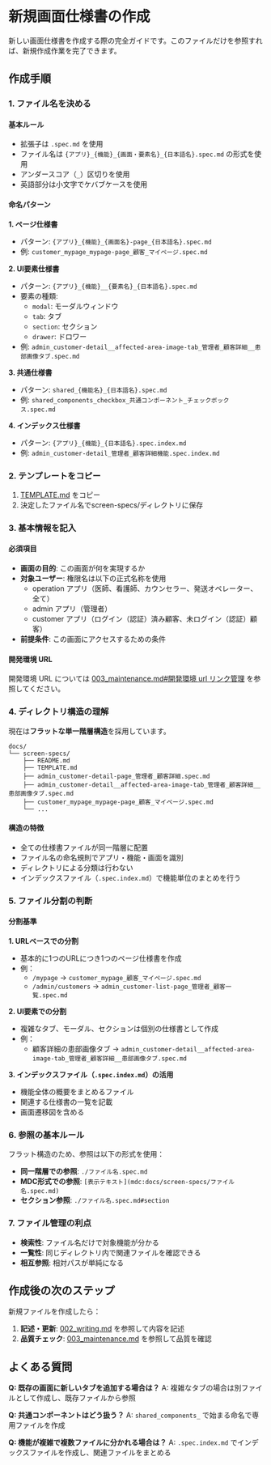 # 新規画面仕様書の作成

新しい画面仕様書を作成する際の完全ガイドです。このファイルだけを参照すれば、新規作成作業を完了できます。

## 作成手順

### 1. ファイル名を決める

#### 基本ルール

- 拡張子は `.spec.md` を使用
- ファイル名は `{アプリ}_{機能}_{画面・要素名}_{日本語名}.spec.md` の形式を使用
- アンダースコア（`_`）区切りを使用
- 英語部分は小文字でケバブケースを使用

#### 命名パターン

**1. ページ仕様書**

- パターン: `{アプリ}_{機能}_{画面名}-page_{日本語名}.spec.md`
- 例: `customer_mypage_mypage-page_顧客_マイページ.spec.md`

**2. UI要素仕様書**

- パターン: `{アプリ}_{機能}__{要素名}_{日本語名}.spec.md`
- 要素の種類:
  - `modal`: モーダルウィンドウ
  - `tab`: タブ
  - `section`: セクション
  - `drawer`: ドロワー
- 例: `admin_customer-detail__affected-area-image-tab_管理者_顧客詳細__患部画像タブ.spec.md`

**3. 共通仕様書**

- パターン: `shared_{機能名}_{日本語名}.spec.md`
- 例: `shared_components_checkbox_共通コンポーネント_チェックボックス.spec.md`

**4. インデックス仕様書**

- パターン: `{アプリ}_{機能}_{日本語名}.spec.index.md`
- 例: `admin_customer-detail_管理者_顧客詳細機能.spec.index.md`

### 2. テンプレートをコピー

1. [TEMPLATE.md](mdc:docs/screen-specs/TEMPLATE.md) をコピー
2. 決定したファイル名でscreen-specs/ディレクトリに保存

### 3. 基本情報を記入

#### 必須項目

- **画面の目的**: この画面が何を実現するか
- **対象ユーザー**: 権限名は以下の正式名称を使用
  - operation アプリ（医師、看護師、カウンセラー、発送オペレーター、全て）
  - admin アプリ（管理者）
  - customer アプリ（ログイン（認証）済み顧客、未ログイン（認証）顧客）
- **前提条件**: この画面にアクセスするための条件

#### 開発環境 URL

開発環境 URL については [003_maintenance.md#開発環境 url リンク管理](./003_maintenance.md#開発環境urlリンク管理) を参照してください。

### 4. ディレクトリ構造の理解

現在は**フラットな単一階層構造**を採用しています。

```
docs/
└── screen-specs/
    ├── README.md
    ├── TEMPLATE.md
    ├── admin_customer-detail-page_管理者_顧客詳細.spec.md
    ├── admin_customer-detail__affected-area-image-tab_管理者_顧客詳細__患部画像タブ.spec.md
    ├── customer_mypage_mypage-page_顧客_マイページ.spec.md
    └── ...
```

#### 構造の特徴

- 全ての仕様書ファイルが同一階層に配置
- ファイル名の命名規則でアプリ・機能・画面を識別
- ディレクトリによる分類は行わない
- インデックスファイル（`.spec.index.md`）で機能単位のまとめを行う

### 5. ファイル分割の判断

#### 分割基準

**1. URLベースでの分割**

- 基本的に1つのURLにつき1つのページ仕様書を作成
- 例：
  - `/mypage` → `customer_mypage_顧客_マイページ.spec.md`
  - `/admin/customers` → `admin_customer-list-page_管理者_顧客一覧.spec.md`

**2. UI要素での分割**

- 複雑なタブ、モーダル、セクションは個別の仕様書として作成
- 例：
  - 顧客詳細の患部画像タブ → `admin_customer-detail__affected-area-image-tab_管理者_顧客詳細__患部画像タブ.spec.md`

**3. インデックスファイル（`.spec.index.md`）の活用**

- 機能全体の概要をまとめるファイル
- 関連する仕様書の一覧を記載
- 画面遷移図を含める

### 6. 参照の基本ルール

フラット構造のため、参照は以下の形式を使用：

- **同一階層での参照**: `./ファイル名.spec.md`
- **MDC形式での参照**: `[表示テキスト](mdc:docs/screen-specs/ファイル名.spec.md)`
- **セクション参照**: `./ファイル名.spec.md#section`

### 7. ファイル管理の利点

- **検索性**: ファイル名だけで対象機能が分かる
- **一覧性**: 同じディレクトリ内で関連ファイルを確認できる
- **相互参照**: 相対パスが単純になる

## 作成後の次のステップ

新規ファイルを作成したら：

1. **記述・更新**: [002_writing.md](./002_writing.md) を参照して内容を記述
2. **品質チェック**: [003_maintenance.md](./003_maintenance.md) を参照して品質を確認

## よくある質問

**Q: 既存の画面に新しいタブを追加する場合は？**
A: 複雑なタブの場合は別ファイルとして作成し、既存ファイルから参照

**Q: 共通コンポーネントはどう扱う？**
A: `shared_components_` で始まる命名で専用ファイルを作成

**Q: 機能が複雑で複数ファイルに分かれる場合は？**
A: `.spec.index.md` でインデックスファイルを作成し、関連ファイルをまとめる

